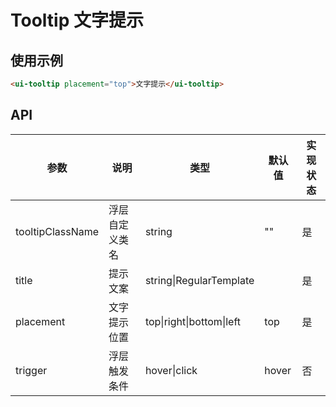 # Tooltip 文字提示

## 使用示例

```html
<ui-tooltip placement="top">文字提示</ui-tooltip>
```

## API

| 参数             | 说明           | 类型                                       | 默认值 | 实现状态 |
| ---------------- | -------------- | ------------------------------------------ | ------ | -------- |
| tooltipClassName | 浮层自定义类名 | string                                     | ""     | 是       |
| title            | 提示文案       | string&verbar;RegularTemplate              |        | 是       |
| placement        | 文字提示位置   | top&verbar;right&verbar;bottom&verbar;left | top    | 是       |
| trigger          | 浮层触发条件   | hover\|click                               | hover  | 否       |

